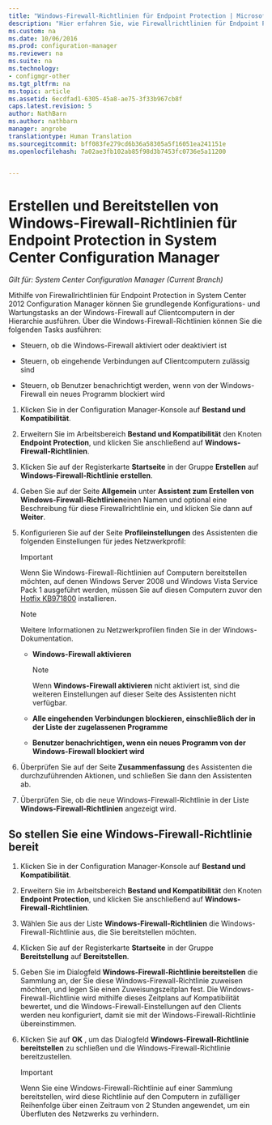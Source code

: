```yaml
---
title: "Windows-Firewall-Richtlinien für Endpoint Protection | Microsoft-Dokumentation"
description: "Hier erfahren Sie, wie Firewallrichtlinien für Endpoint Protection in System Center 2012 Configuration Manager erstellt und bereitgestellt werden."
ms.custom: na
ms.date: 10/06/2016
ms.prod: configuration-manager
ms.reviewer: na
ms.suite: na
ms.technology:
- configmgr-other
ms.tgt_pltfrm: na
ms.topic: article
ms.assetid: 6ecdfad1-6305-45a8-ae75-3f33b967cb8f
caps.latest.revision: 5
author: NathBarn
ms.author: nathbarn
manager: angrobe
translationtype: Human Translation
ms.sourcegitcommit: bff083fe279cd6b36a58305a5f16051ea241151e
ms.openlocfilehash: 7a02ae3fb102ab85f98d3b7453fc0736e5a11200


---
```

# <a name="create-and-deploy-windows-firewall-policies-for-endpoint-protection-in-system-center-configuration-manager"></a>Erstellen und Bereitstellen von Windows-Firewall-Richtlinien für Endpoint Protection in System Center Configuration Manager

*Gilt für: System Center Configuration Manager (Current Branch)*

Mithilfe von Firewallrichtlinien für Endpoint Protection in System Center 2012 Configuration Manager können Sie grundlegende Konfigurations- und Wartungstasks an der Windows-Firewall auf Clientcomputern in der Hierarchie ausführen. Über die Windows-Firewall-Richtlinien können Sie die folgenden Tasks ausführen:  

-   Steuern, ob die Windows-Firewall aktiviert oder deaktiviert ist  

-   Steuern, ob eingehende Verbindungen auf Clientcomputern zulässig sind  

-   Steuern, ob Benutzer benachrichtigt werden, wenn von der Windows-Firewall ein neues Programm blockiert wird  

1.  Klicken Sie in der Configuration Manager-Konsole auf **Bestand und Kompatibilität**.  

2.  Erweitern Sie im Arbeitsbereich **Bestand und Kompatibilität** den Knoten **Endpoint Protection**, und klicken Sie anschließend auf **Windows-Firewall-Richtlinien**.  

3.  Klicken Sie auf der Registerkarte **Startseite** in der Gruppe **Erstellen** auf **Windows-Firewall-Richtlinie erstellen**.  

4.  Geben Sie auf der Seite **Allgemein** unter **Assistent zum Erstellen von Windows-Firewall-Richtlinien**einen Namen und optional eine Beschreibung für diese Firewallrichtlinie ein, und klicken Sie dann auf **Weiter**.  

5.  Konfigurieren Sie auf der Seite **Profileinstellungen** des Assistenten die folgenden Einstellungen für jedes Netzwerkprofil:  

    > [!IMPORTANT]  
    >  Wenn Sie Windows-Firewall-Richtlinien auf Computern bereitstellen möchten, auf denen Windows Server 2008 und Windows Vista Service Pack 1 ausgeführt werden, müssen Sie auf diesen Computern zuvor den [Hotfix KB971800](http://go.microsoft.com/fwlink/p/?LinkId=231239) installieren.  

    > [!NOTE]  
    >  Weitere Informationen zu Netzwerkprofilen finden Sie in der Windows-Dokumentation.  

    -   **Windows-Firewall aktivieren**  

        > [!NOTE]  
        >  Wenn **Windows-Firewall aktivieren** nicht aktiviert ist, sind die weiteren Einstellungen auf dieser Seite des Assistenten nicht verfügbar.  

    -   **Alle eingehenden Verbindungen blockieren, einschließlich der in der Liste der zugelassenen Programme**  

    -   **Benutzer benachrichtigen, wenn ein neues Programm von der Windows-Firewall blockiert wird**  

6.  Überprüfen Sie auf der Seite **Zusammenfassung** des Assistenten die durchzuführenden Aktionen, und schließen Sie dann den Assistenten ab.  

7.  Überprüfen Sie, ob die neue Windows-Firewall-Richtlinie in der Liste **Windows-Firewall-Richtlinien** angezeigt wird.  

##  <a name="a-namebkmkassigna-to-deploy-a-windows-firewall-policy"></a><a name="BKMK_Assign"></a> So stellen Sie eine Windows-Firewall-Richtlinie bereit  

1.  Klicken Sie in der Configuration Manager-Konsole auf **Bestand und Kompatibilität**.  

2.  Erweitern Sie im Arbeitsbereich **Bestand und Kompatibilität** den Knoten **Endpoint Protection**, und klicken Sie anschließend auf **Windows-Firewall-Richtlinien**.  

3.  Wählen Sie aus der Liste **Windows-Firewall-Richtlinien** die Windows-Firewall-Richtlinie aus, die Sie bereitstellen möchten.  

4.  Klicken Sie auf der Registerkarte **Startseite** in der Gruppe **Bereitstellung** auf **Bereitstellen**.  

5.  Geben Sie im Dialogfeld **Windows-Firewall-Richtlinie bereitstellen** die Sammlung an, der Sie diese Windows-Firewall-Richtlinie zuweisen möchten, und legen Sie einen Zuweisungszeitplan fest. Die Windows-Firewall-Richtlinie wird mithilfe dieses Zeitplans auf Kompatibilität bewertet, und die Windows-Firewall-Einstellungen auf den Clients werden neu konfiguriert, damit sie mit der Windows-Firewall-Richtlinie übereinstimmen.  

6.  Klicken Sie auf **OK** , um das Dialogfeld **Windows-Firewall-Richtlinie bereitstellen** zu schließen und die Windows-Firewall-Richtlinie bereitzustellen.  

    > [!IMPORTANT]  
    >  Wenn Sie eine Windows-Firewall-Richtlinie auf einer Sammlung bereitstellen, wird diese Richtlinie auf den Computern in zufälliger Reihenfolge über einen Zeitraum von 2 Stunden angewendet, um ein Überfluten des Netzwerks zu verhindern.



<!--HONumber=Dec16_HO3-->


